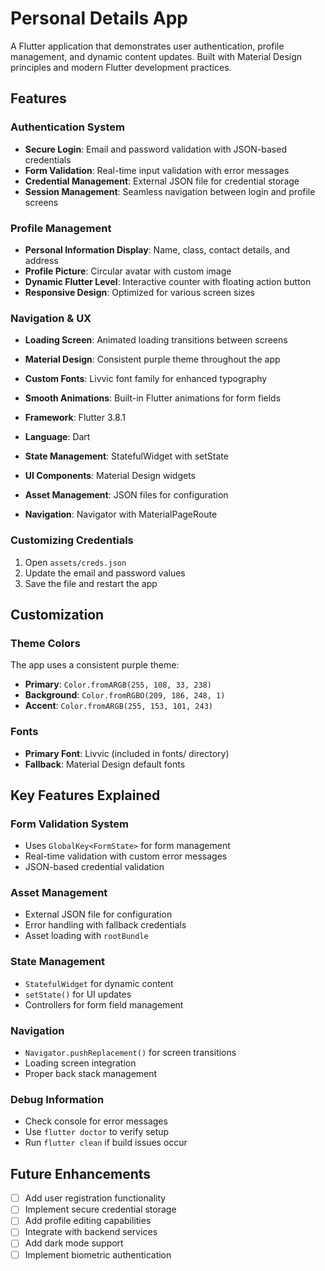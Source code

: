 # Personal Details App

A Flutter application that demonstrates user authentication, profile management, and dynamic content updates. Built with Material Design principles and modern Flutter development practices.

## Features

### Authentication System
- **Secure Login**: Email and password validation with JSON-based credentials
- **Form Validation**: Real-time input validation with error messages
- **Credential Management**: External JSON file for credential storage
- **Session Management**: Seamless navigation between login and profile screens

### Profile Management
- **Personal Information Display**: Name, class, contact details, and address
- **Profile Picture**: Circular avatar with custom image
- **Dynamic Flutter Level**: Interactive counter with floating action button
- **Responsive Design**: Optimized for various screen sizes

### Navigation & UX
- **Loading Screen**: Animated loading transitions between screens
- **Material Design**: Consistent purple theme throughout the app
- **Custom Fonts**: Livvic font family for enhanced typography
- **Smooth Animations**: Built-in Flutter animations for form fields

- **Framework**: Flutter 3.8.1
- **Language**: Dart
- **State Management**: StatefulWidget with setState
- **UI Components**: Material Design widgets
- **Asset Management**: JSON files for configuration
- **Navigation**: Navigator with MaterialPageRoute

### Customizing Credentials
1. Open `assets/creds.json`
2. Update the email and password values
3. Save the file and restart the app

## Customization

### Theme Colors
The app uses a consistent purple theme:
- **Primary**: `Color.fromARGB(255, 108, 33, 238)`
- **Background**: `Color.fromRGBO(209, 186, 248, 1)`
- **Accent**: `Color.fromARGB(255, 153, 101, 243)`

### Fonts
- **Primary Font**: Livvic (included in fonts/ directory)
- **Fallback**: Material Design default fonts

## Key Features Explained

### Form Validation System
- Uses `GlobalKey<FormState>` for form management
- Real-time validation with custom error messages
- JSON-based credential validation

### Asset Management
- External JSON file for configuration
- Error handling with fallback credentials
- Asset loading with `rootBundle`

### State Management
- `StatefulWidget` for dynamic content
- `setState()` for UI updates
- Controllers for form field management

### Navigation
- `Navigator.pushReplacement()` for screen transitions
- Loading screen integration
- Proper back stack management

### Debug Information
- Check console for error messages
- Use `flutter doctor` to verify setup
- Run `flutter clean` if build issues occur

## Future Enhancements

- [ ] Add user registration functionality
- [ ] Implement secure credential storage
- [ ] Add profile editing capabilities
- [ ] Integrate with backend services
- [ ] Add dark mode support
- [ ] Implement biometric authentication

